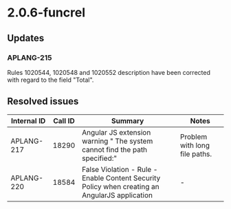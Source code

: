 # 2.0.6-funcrel

## Updates

### APLANG-215

Rules 1020544, 1020548 and 1020552 description have been corrected with regard to the field "Total".
## Resolved issues

| Internal ID | Call ID | Summary | Notes |
| ----------- | ------- | ------- | ----- |
| APLANG-217 | 18290 | Angular JS extension warning " The system cannot find the path specified:" | Problem with long file paths. |
| APLANG-220 | 18584 | False Violation - Rule - Enable Content Security Policy when creating an AngularJS application | - |

